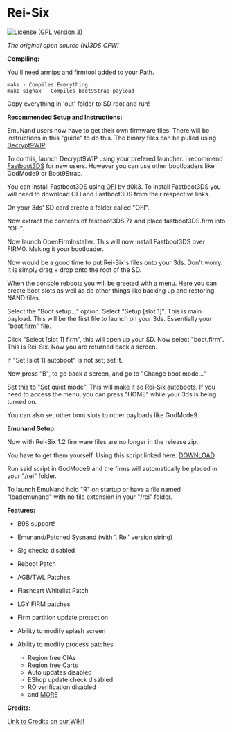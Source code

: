 # Rei-Six
[![License (GPL version 3)](https://img.shields.io/badge/license-GNU%20GPL%20version%203-red.svg?style=flat-square)](http://opensource.org/licenses/GPL-3.0)

*The original open source (N)3DS CFW!*


**Compiling:**

You'll need armips and firmtool added to your Path.

    make - Compiles Everything.
    make sighax - Compiles boot9Strap payload

Copy everything in 'out' folder to SD root and run!



**Recommended Setup and Instructions:**

EmuNand users now have to get their own firmware files. There will be instructions in this "guide" to do this.
The binary files can be pulled using [Decrypt9WIP](https://github.com/d0k3/Decrypt9WIP/releases)

To do this, launch Decrypt9WIP using your prefered launcher. I recommend [Fastboot3DS](https://github.com/derrekr/fastboot3DS/releases) for new users. 
However you can use other bootloaders like GodMode9 or Boot9Strap.

You can install Fastboot3DS using [OFI](https://github.com/d0k3/OpenFirmInstaller/releases) by d0k3.
To install Fastboot3DS you will need to download OFI and Fastboot3DS from their respective links.

On your 3ds' SD card create a folder called "OFI".

Now extract the contents of fastboot3DS.7z and place fastboot3DS.firm into "OFI".

Now launch OpenFirmInstaller. This will now install Fastboot3DS over FIRM0. Making it your bootloader.

Now would be a good time to put Rei-Six's files onto your 3ds. Don't worry. It is simply drag + drop onto the root of the SD.

When the console reboots you will be greeted with a menu. 
Here you can create boot slots as well as do other things like backing up and restoring NAND files.

Select the "Boot setup..." option. Select "Setup [slot 1]". This is main payload.
This will be the first file to launch on your 3ds. Essentially your "boot.firm" file.

Click "Select [slot 1] firm", this will open up your SD.
Now select "boot.firm". This is Rei-Six.
Now you are returned back a screen. 

If "Set [slot 1] autoboot" is not set; set it.

Now press "B", to go back a screen, and go to "Change boot mode..."

Set this to "Set quiet mode". This will make it so Rei-Six autoboots. 
If you need to access the menu, you can press "HOME" while your 3ds is being turned on.

You can also set other boot slots to other payloads like GodMode9.

**Emunand Setup:**

Now with Rei-Six 1.2 firmware files are no longer in the release zip.

You have to get them yourself. Using this script linked here: [DOWNLOAD](https://gbatemp.net/attachments/rei-six-firm-ripper-7z.118755/)

Run said script in GodMode9 and the firms will automatically be placed in your "/rei" folder.

To launch EmuNand hold "R" on startup or have a file named "loademunand" with no file extension in your "/rei" folder.

**Features:**

* B9S support!

* Emunand/Patched Sysnand (with '.:Rei' version string)

* Sig checks disabled

* Reboot Patch

* AGB/TWL Patches

* Flashcart Whitelist Patch

* LGY FIRM patches

* Firm partition update protection

* Ability to modify splash screen

* Ability to modify process patches
    * Region free CIAs
    * Region free Carts
    * Auto updates disabled
    * EShop update check disabled
    * RO verification disabled
    * and [MORE](https://reisyukaku.org/3DS/ReiNand/patches)

**Credits:**
 
[Link to Credits on our Wiki!](https://github.com/CrimsonMaple/Rei-Six/wiki/Credits)
